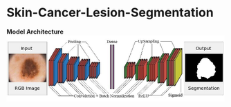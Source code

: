 # Skin-Cancer-Lesion-Segmentation

**Model Architecture**
![Image](https://github.com/AniketP04/Skin-Cancer-Lesion-Segmentation/blob/main/model.jpg)

